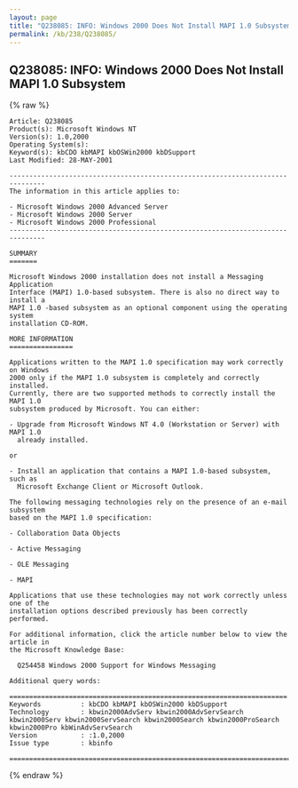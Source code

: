 ```yaml
---
layout: page
title: "Q238085: INFO: Windows 2000 Does Not Install MAPI 1.0 Subsystem"
permalink: /kb/238/Q238085/
---
```


## Q238085: INFO: Windows 2000 Does Not Install MAPI 1.0 Subsystem

{% raw %}

	Article: Q238085
	Product(s): Microsoft Windows NT
	Version(s): 1.0,2000
	Operating System(s): 
	Keyword(s): kbCDO kbMAPI kbOSWin2000 kbDSupport
	Last Modified: 28-MAY-2001
	
	-------------------------------------------------------------------------------
	The information in this article applies to:
	
	- Microsoft Windows 2000 Advanced Server 
	- Microsoft Windows 2000 Server 
	- Microsoft Windows 2000 Professional 
	-------------------------------------------------------------------------------
	
	SUMMARY
	=======
	
	Microsoft Windows 2000 installation does not install a Messaging Application
	Interface (MAPI) 1.0-based subsystem. There is also no direct way to install a
	MAPI 1.0 -based subsystem as an optional component using the operating system
	installation CD-ROM.
	
	MORE INFORMATION
	================
	
	Applications written to the MAPI 1.0 specification may work correctly on Windows
	2000 only if the MAPI 1.0 subsystem is completely and correctly installed.
	Currently, there are two supported methods to correctly install the MAPI 1.0
	subsystem produced by Microsoft. You can either:
	
	- Upgrade from Microsoft Windows NT 4.0 (Workstation or Server) with MAPI 1.0
	  already installed.
	
	or
	
	- Install an application that contains a MAPI 1.0-based subsystem, such as
	  Microsoft Exchange Client or Microsoft Outlook.
	
	The following messaging technologies rely on the presence of an e-mail subsystem
	based on the MAPI 1.0 specification:
	
	- Collaboration Data Objects
	
	- Active Messaging
	
	- OLE Messaging
	
	- MAPI
	
	Applications that use these technologies may not work correctly unless one of the
	installation options described previously has been correctly performed.
	
	For additional information, click the article number below to view the article in
	the Microsoft Knowledge Base:
	
	  Q254458 Windows 2000 Support for Windows Messaging
	
	Additional query words:
	
	======================================================================
	Keywords          : kbCDO kbMAPI kbOSWin2000 kbDSupport 
	Technology        : kbwin2000AdvServ kbwin2000AdvServSearch kbwin2000Serv kbwin2000ServSearch kbwin2000Search kbwin2000ProSearch kbwin2000Pro kbWinAdvServSearch
	Version           : :1.0,2000
	Issue type        : kbinfo
	
	=============================================================================
	

{% endraw %}
